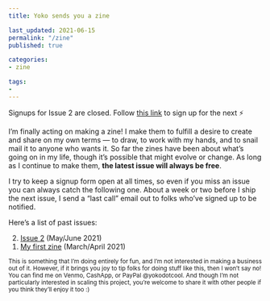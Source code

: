 ```yaml
---
title: Yoko sends you a zine

last_updated: 2021-06-15
permalink: "/zine"
published: true

categories:
- zine

tags:
- 
---
```


<p class="text-body-larger text-full-width">
	Signups for Issue 2 are closed. Follow <a href="https://forms.gle/zHvcW6EFpYf7Q3eU8" class="fancy">this link</a> to sign up for the next ⚡️
</p>

I’m finally acting on making a zine! I make them to fulfill a desire to create and share on my own terms — to draw, to work with my hands, and to snail mail it to anyone who wants it. So far the zines have been about what’s going on in my life, though it’s possible that might evolve or change. As long as I continue to make them, **the latest issue will always be free**.

I try to keep a signup form open at all times, so even if you miss an issue you can always catch the following one. About a week or two before I ship the next issue, I send a “last call” email out to folks who’ve signed up to be notified.

Here’s a list of past issues: 
<ol reversed>
	<li><a href="/zine-2">Issue 2</a> (May/June 2021)</li>
	<li><a href="/zine-1">My first zine</a> (March/April 2021)</li>
</ol>

<small>This is something that I’m doing entirely for fun, and I’m not interested in making a business out of it. However, if it brings you joy to tip folks for doing stuff like this, then I won’t say no! You can find me on Venmo, CashApp, or PayPal @yokodotcool. And though I’m not particularly interested in scaling this project, you’re welcome to share it with other people if you think they’ll enjoy it too :)</small>